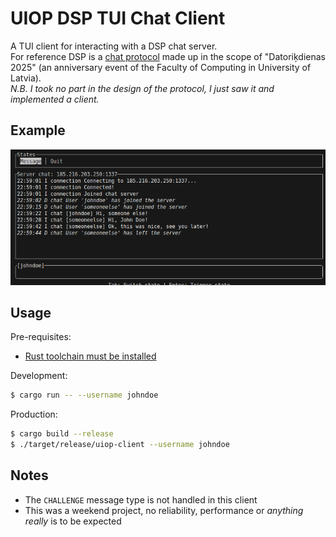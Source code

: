 # UIOP DSP TUI Chat Client
  
A TUI client for interacting with a DSP chat server.  
For reference DSP is a [chat protocol](./docs/DSP.pdf) made up in the scope of "Datoriķdienas 2025" (an anniversary event of the Faculty of Computing in University of Latvia).  
_N.B. I took no part in the design of the protocol, I just saw it and implemented a client._  

## Example
  
![Screenshot of the TUI](./docs/screenshot.png)  
  
## Usage
  
Pre-requisites:  
- [Rust toolchain must be installed](https://rustup.rs/)  
  
Development:  
```bash
$ cargo run -- --username johndoe
```
  
Production:  
```bash
$ cargo build --release
$ ./target/release/uiop-client --username johndoe
```

## Notes
  
- The `CHALLENGE` message type is not handled in this client  
- This was a weekend project, no reliability, performance or _anything really_ is to be expected  
